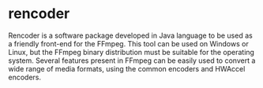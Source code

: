 # rencoder
Rencoder is a software package developed in Java language to be used as a friendly front-end for the FFmpeg. 
This tool can be used on  Windows or Linux, but the FFmpeg binary distribution must be suitable for the operating system. 
Several features present in FFmpeg can be easily used to convert a wide range of media formats, using the common encoders and HWAccel encoders.
